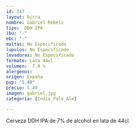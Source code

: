 ```yaml
---
id: 247
layout: birra
nombre: Gabriel Rebels
tipo:  DDH IPA
ibu: "-"
ebc: "-"
maltas: No Especificado
lupulos: No Especificado
levaduras: No Especificado
formato: Lata 44cl.
volumen:  7.0 %
alergenos: 
origen: España
pvp: "5.40"
precio: 5.40
imagen: gabriel.jpg
categoria: [India_Pale_Ale]

---
```

Cerveza DDH IPA de 7% de alcohol en lata de 44cl.